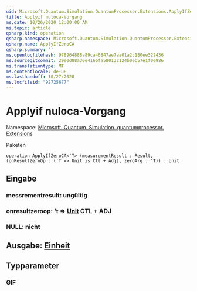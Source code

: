 ```yaml
---
uid: Microsoft.Quantum.Simulation.QuantumProcessor.Extensions.ApplyIfZeroCA
title: Applyif nuloca-Vorgang
ms.date: 10/26/2020 12:00:00 AM
ms.topic: article
qsharp.kind: operation
qsharp.namespace: Microsoft.Quantum.Simulation.QuantumProcessor.Extensions
qsharp.name: ApplyIfZeroCA
qsharp.summary: ''
ms.openlocfilehash: 978964888a89ca46847ae7aa01a2c180ee322436
ms.sourcegitcommit: 29e0d88a30e4166fa580132124b0eb57e1f0e986
ms.translationtype: MT
ms.contentlocale: de-DE
ms.lasthandoff: 10/27/2020
ms.locfileid: "92725677"
---
```

# <a name="applyifzeroca-operation"></a>Applyif nuloca-Vorgang

Namespace: [Microsoft. Quantum. Simulation. quantumprocessor. Extensions](xref:Microsoft.Quantum.Simulation.QuantumProcessor.Extensions)

Paketen [](https://nuget.org/packages/)




```qsharp
operation ApplyIfZeroCA<'T> (measurementResult : Result, (onResultZeroOp : ('T => Unit is Ctl + Adj), zeroArg : 'T)) : Unit
```


## <a name="input"></a>Eingabe

### <a name="measurementresult--__invalidresult__"></a>messrementresult: __ungültig <Result>__




### <a name="onresultzeroop--t--unit-ctl--adj"></a>onresultzeroop: 't => [Unit](xref:microsoft.quantum.lang-ref.unit) CTL + ADJ




### <a name="zeroarg--t"></a>NULL: nicht





## <a name="output--unit"></a>Ausgabe: [Einheit](xref:microsoft.quantum.lang-ref.unit)



## <a name="type-parameters"></a>Typparameter

### <a name="t"></a>GIF

